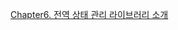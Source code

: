 [Chapter6. 전역 상태 관리 라이브러리 소개](https://creative-brace-94b.notion.site/6-127379a44b4d80519a11cc117209565c?pvs=74)